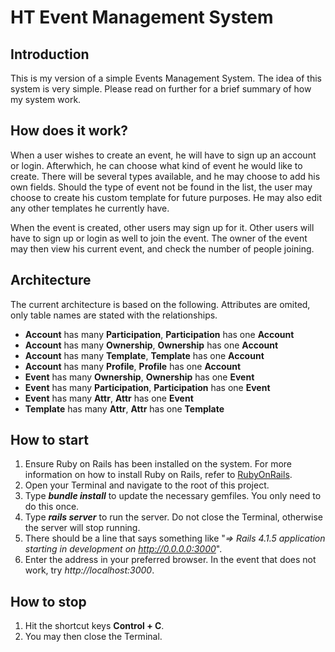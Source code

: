 # HT Event Management System

## Introduction
This is my version of a simple Events Management System. The idea of this system is very simple. Please read on further for a brief summary of how my system work.

## How does it work?
When a user wishes to create an event, he will have to sign up an account or login. Afterwhich, he can choose what kind of event he would like to create. There will be several types available, and he may choose to add his own fields. Should the type of event not be found in the list, the user may choose to create his custom template for future purposes. He may also edit any other templates he currently have.

When the event is created, other users may sign up for it. Other users will have to sign up or login as well to join the event. The owner of the event may then view his current event, and check the number of people joining.

## Architecture
The current architecture is based on the following. Attributes are omited, only table names are stated with the relationships.

- **Account** has many **Participation**, **Participation** has one **Account**
- **Account** has many **Ownership**, **Ownership** has one **Account**
- **Account** has many **Template**, **Template** has one **Account**
- **Account** has many **Profile**, **Profile** has one **Account**
- **Event** has many **Ownership**, **Ownership** has one **Event**
- **Event** has many **Participation**, **Participation** has one **Event**
- **Event** has many **Attr**, **Attr** has one **Event**
- **Template** has many **Attr**, **Attr** has one **Template**

## How to start
1. Ensure Ruby on Rails has been installed on the system. For more information on how to install Ruby on Rails, refer to [RubyOnRails](http://rubyonrails.org/ "Ruby on Rails").
2. Open your Terminal and navigate to the root of this project.
3. Type ***bundle install*** to update the necessary gemfiles. You only need to do this once.
4. Type ***rails server*** to run the server. Do not close the Terminal, otherwise the server will stop running.
5. There should be a line that says something like "*=> Rails 4.1.5 application starting in development on http://0.0.0.0:3000*".
6. Enter the address in your preferred browser. In the event that does not work, try *http://localhost:3000*.

## How to stop
1. Hit the shortcut keys **Control + C**.
2. You may then close the Terminal.